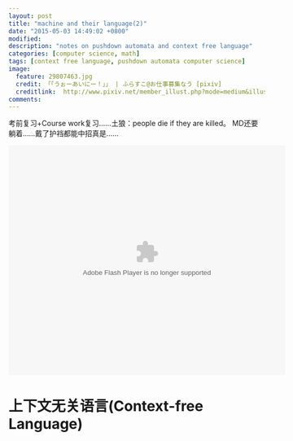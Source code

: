 ```yaml
---
layout: post
title: "machine and their language(2)"
date: "2015-05-03 14:49:02 +0800"
modified: 
description: "notes on pushdown automata and context free language"
categories: [computer science, math]
tags: [context free language, pushdown automata computer science]
image:
  feature: 29807463.jpg
  credit: 「「うぉーあいにー！」」 | ふらすこ@お仕事募集なう [pixiv]
  creditlink:  http://www.pixiv.net/member_illust.php?mode=medium&illust_id=29807463
comments: 
---
```


考前复习+Course work复习……土狼：people die if they are killed。
MD还要躺着……戴了护裆都能中招真是……

<embed height="452" width="544" quality="high" allowfullscreen="true" type="application/x-shockwave-flash" src="http://share.acg.tv/flash.swf" flashvars="aid=382643&page=1" pluginspage="http://www.adobe.com/shockwave/download/download.cgi?P1_Prod_Version=ShockwaveFlash"></embed>

# 上下文无关语言(Context-free Language)





